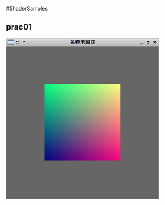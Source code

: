 #ShaderSamples

## prac01
![prac01_ss](https://github.com/Lacty/ShaderSamples/blob/master/prac01/prac01.png "prac01.png")
